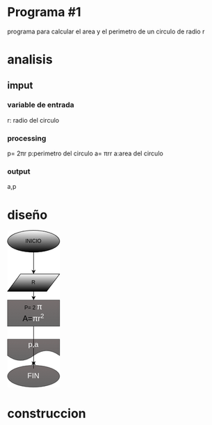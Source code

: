 # Programa #1
programa para calcular el area y el perimetro de un circulo  de radio r 

# analisis
  ## imput
  ### variable de entrada
  r:  radio del circulo
  ### processing 
  p= 2πr
  p:perimetro del circulo
  a= πrr
  a:area del circulo
  ### output
  a,p
# diseño
![Diagrama de flujo](diagrama.png "diagrama de flujo")
# construccion

